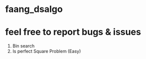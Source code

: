 # faang_dsalgo

# feel free to report bugs & issues

1. Bin search
2. Is perfect Square Problem (Easy)

